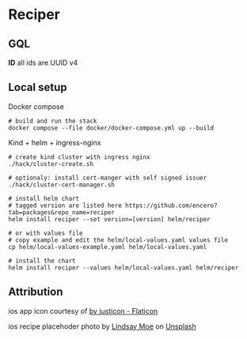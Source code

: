 
# Reciper



## GQL

**ID** all ids are UUID v4

## Local setup


Docker compose
```shell
# build and run the stack
docker compose --file docker/docker-compose.yml up --build
```

Kind + helm + ingress-nginx
```shell
# create kind cluster with ingress nginx
./hack/cluster-create.sh

# optionaly: install cert-manger with self signed issuer
./hack/cluster-cert-manager.sh

# install helm chart
# tagged version are listed here https://github.com/encero?tab=packages&repo_name=reciper
helm install reciper --set version=[version] helm/reciper

# or with values file
# copy example and edit the helm/local-values.yaml values file
cp helm/local-values-example.yaml helm/local-values.yaml

# install the chart
helm install reciper --values helm/local-values.yaml helm/reciper
```

## Attribution
ios app icon courtesy of <a href="https://www.flaticon.com/free-icons/cooking" title="cooking icons"> by justicon - Flaticon</a>

ios recipe placehoder photo by <a href="https://unsplash.com/@lindsaymoe?utm_source=unsplash&utm_medium=referral&utm_content=creditCopyText">Lindsay Moe</a> on <a href="https://unsplash.com/s/photos/noodles?utm_source=unsplash&utm_medium=referral&utm_content=creditCopyText">Unsplash</a>

